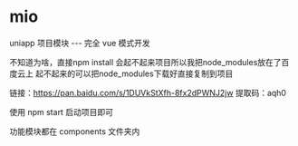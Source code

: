 # mio
uniapp 项目模块 --- 完全 vue 模式开发

不知道为啥，直接npm install 会起不起来项目所以我把node_modules放在了百度云上
起不起来的可以把node_modules下载好直接复制到项目

链接：https://pan.baidu.com/s/1DUVkStXfh-8fx2dPWNJ2jw 
提取码：aqh0

使用 npm start 启动项目即可

功能模块都在 components 文件夹内
